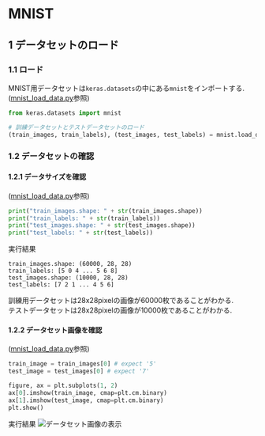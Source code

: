 # MNIST

## 1 データセットのロード

### 1.1 ロード
MNIST用データセットは`keras.datasets`の中にある`mnist`をインポートする.  
([mnist_load_data.py](https://github.com/Puye123/DeepLearning-Learning/blob/master/01_MNIST/mnist_load_data.py)参照)
```python
from keras.datasets import mnist

# 訓練データセットとテストデータセットのロード
(train_images, train_labels), (test_images, test_labels) = mnist.load_data()
```

### 1.2 データセットの確認
#### 1.2.1 データサイズを確認  
([mnist_load_data.py](https://github.com/Puye123/DeepLearning-Learning/blob/master/01_MNIST/mnist_load_data.py)参照)
```python
print("train_images.shape: " + str(train_images.shape))
print("train_labels: " + str(train_labels))
print("test_images.shape: " + str(test_images.shape))
print("test_labels: " + str(test_labels))
```
実行結果
```
train_images.shape: (60000, 28, 28)
train_labels: [5 0 4 ... 5 6 8]
test_images.shape: (10000, 28, 28)
test_labels: [7 2 1 ... 4 5 6]
```
訓練用データセットは28x28pixelの画像が60000枚であることがわかる.  
テストデータセットは28x28pixelの画像が10000枚であることがわかる.

#### 1.2.2 データセット画像を確認  
([mnist_load_data.py](https://github.com/Puye123/DeepLearning-Learning/blob/master/01_MNIST/mnist_load_data.py)参照)
```python
train_image = train_images[0] # expect '5'
test_image = test_images[0] # expect '7'

figure, ax = plt.subplots(1, 2)
ax[0].imshow(train_image, cmap=plt.cm.binary)
ax[1].imshow(test_image, cmap=plt.cm.binary)
plt.show()
```
実行結果
![データセット画像の表示](https://user-images.githubusercontent.com/32557553/43364053-951edb28-934d-11e8-926f-06c3d435e592.png)

